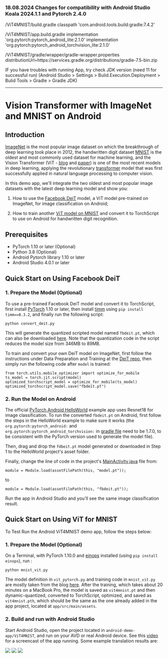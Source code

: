 ### 18.08.2024 Changes for compatibility with Android Studio Koala 2024.1.1 and Pytorch 2.4.0
   /ViT4MNIST/build.gradle 
classpath 'com.android.tools.build:gradle:7.4.2'

  /ViT4MNIST/app.build.gradle 
implementation 'org.pytorch:pytorch_android_lite:2.1.0'
implementation 'org.pytorch:pytorch_android_torchvision_lite:2.1.0'

  /ViT4MNIST/gradle/wrapper/gradle-wrapper.properties
distributionUrl=https\://services.gradle.org/distributions/gradle-7.5-bin.zip

IF you have troubles with running App, try check JDK version (need 11 for successful run)
(Android Studio > Settings > Bulid.Execution.Deployment > Bulid Tools > Gradle > Gradle JDK)

-----------------------------------------------------------------------------
# Vision Transformer with ImageNet and MNIST on Android

## Introduction

[ImageNet](http://image-net.org) is the most popular image dataset on which the breakthrough of deep learning took place in 2012, the handwritten digit dataset [MNIST](https://en.wikipedia.org/wiki/MNIST_database) is the oldest and most commonly used dataset for machine learning, and the Vision Transformer (ViT - [blog](https://ai.googleblog.com/2020/12/transformers-for-image-recognition-at.html) and [paper](https://arxiv.org/abs/2010.11929)) is one of the most recent models in deep learning, applying the revolutionary [transformer](ttps://arxiv.org/abs/1810.04805) model that was first successfully applied in natural language processing to computer vision.

In this demo app, we'll integrate the two oldest and most popular image datasets with the latest deep learning model and show you:

1. How to use the [Facebook DeiT](https://github.com/facebookresearch/deit) model, a ViT model pre-trained on ImageNet, for image classification on Android;

2. How to train another [ViT model on MNIST](https://towardsdatascience.com/a-demonstration-of-using-vision-transformers-in-pytorch-mnist-handwritten-digit-recognition-407eafbc15b0) and convert it to TorchScript to use on Android for handwritten digit recognition.

## Prerequisites

* PyTorch 1.10 or later (Optional)
* Python 3.8 (Optional)
* Android Pytorch library 1.10 or later
* Android Studio 4.0.1 or later

## Quick Start on Using Facebook DeiT

### 1. Prepare the Model (Optional)

To use a pre-trained Facebook DeiT model and convert it to TorchScript, first install [PyTorch](https://pytorch.org/get-started/locally/) 1.10 or later, then install [timm](https://github.com/rwightman/pytorch-image-models) using `pip install timm==0.3.2`, and finally run the following script:

```
python convert_deit.py
```

This will generate the quantized scripted model named `fbdeit.pt`, which can also be downloaded [here](https://drive.google.com/file/d/1CN5BCYPh78uT2GCEobcOMtk5HSX3qe1x/view?usp=sharing). Note that the quantization code in the script reduces the model size from 346MB to 89MB.

To train and convert your own DeiT model on ImageNet, first follow the instructions under Data Preparation and Training at the [DeiT repo](https://github.com/facebookresearch/deit), then simply run the following code after `model` is trained:
```
from torch.utils.mobile_optimizer import optimize_for_mobile
ts_model = torch.jit.script(model)
optimized_torchscript_model = optimize_for_mobile(ts_model)
optimized_torchscript_model.save("fbdeit.pt")
```

### 2. Run the Model on Android

The official [PyTorch Android HelloWorld](https://github.com/pytorch/android-demo-app#the-helloworld-example) example app uses Resnet18 for image classification. To run the converted `fbdeit.pt` on Android, first follow the steps in the HelloWorld example to make sure it works (the `org.pytorch:pytorch_android:` and `org.pytorch:pytorch_android_torchvision:` in [gradle file](https://github.com/pytorch/android-demo-app/blob/master/HelloWorldApp/app/build.gradle) need to be 1.7.0, to be consistent with the PyTorch version used to generate the model file).

Then, drag and drop the `fdbeit.pt` model generated or downloaded in Step 1 to the HelloWorld project's asset folder.

Finally, change the line of code in the project's [MainActivity.java](https://github.com/pytorch/android-demo-app/blob/master/HelloWorldApp/app/src/main/java/org/pytorch/helloworld/MainActivity.java) file from:
```
module = Module.load(assetFilePath(this, "model.pt"));
```
to
```
module = Module.load(assetFilePath(this, "fbdeit.pt"));
```

Run the app in Android Studio and you'll see the same image classification result.

## Quick Start on Using ViT for MNIST

To Test Run the Android ViT4MNIST demo app, follow the steps below:

### 1. Prepare the Model (Optional)

On a Terminal, with PyTorch 1.10.0 and [einops](https://pypi.org/project/einops/) installed (using `pip install einops`), run :
```
python mnist_vit.py
```

The model definition in `vit_pytorch.py` and training code in `mnist_vit.py` are mostly taken from the blog [here](https://towardsdatascience.com/a-demonstration-of-using-vision-transformers-in-pytorch-mnist-handwritten-digit-recognition-407eafbc15b0). After the training, which takes about 20 minutes on a MacBook Pro, the model is saved as `vit4mnist.pt` and then dynamic-quantized, converted to TorchScript, optimized, and saved as `vit4mnist.pth`, which should be the same as the one already added in the app project, located at `app/src/main/assets`.

### 2. Build and run with Android Studio

Start Android Studio, open the project located in `android-demo-app/ViT4MNIST`, and run on your AVD or real Android device. See this [video](https://drive.google.com/file/d/11L5mIjrLn7B7VdwjQl5vJv3ZVK4hcYut/view?usp=sharing) for a screencast of the app running. Some example translation results are:

![](screenshot1.png)
![](screenshot2.png)
![](screenshot3.png)
